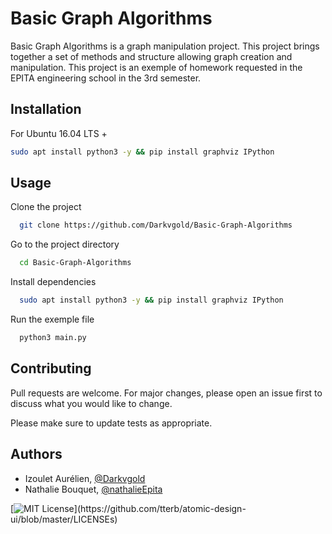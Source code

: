 
# Basic Graph Algorithms


Basic Graph Algorithms is a graph manipulation project. This project brings together a set of methods and structure allowing graph creation and manipulation. This project is an exemple of homework requested in the EPITA engineering school in the 3rd semester. 

## Installation

For Ubuntu 16.04 LTS +

```bash
sudo apt install python3 -y && pip install graphviz IPython
```
    
## Usage

Clone the project

```bash
  git clone https://github.com/Darkvgold/Basic-Graph-Algorithms
```

Go to the project directory

```bash
  cd Basic-Graph-Algorithms
```

Install dependencies

```bash
  sudo apt install python3 -y && pip install graphviz IPython
```

Run the exemple file

```bash
  python3 main.py
```


## Contributing

Pull requests are welcome. For major changes, please open an issue first to discuss what you would like to change.

Please make sure to update tests as appropriate.


## Authors

- Izoulet Aurélien, [@Darkvgold](https://github.com/Darkvgold)
- Nathalie Bouquet, [@nathalieEpita](https://github.com/nathalieEpita)


[![MIT License](https://img.shields.io/apm/l/atomic-design-ui.svg?)](https://github.com/tterb/atomic-design-ui/blob/master/LICENSEs)


